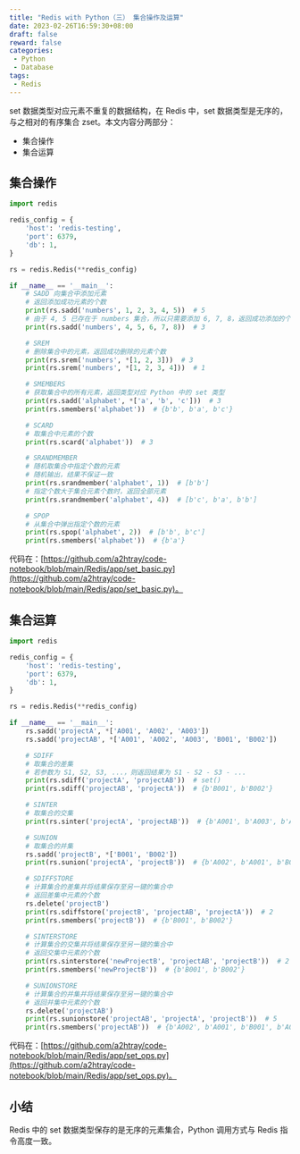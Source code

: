 ```yaml
---
title: "Redis with Python（三） 集合操作及运算"
date: 2023-02-26T16:59:30+08:00
draft: false
reward: false
categories:
 - Python
 - Database
tags:
 - Redis
---
```


set 数据类型对应元素不重复的数据结构，在 Redis 中，set 数据类型是无序的，与之相对的有序集合 zset。本文内容分两部分：

* 集合操作
* 集合运算

<!--more-->

## 集合操作

```python
import redis

redis_config = {
    'host': 'redis-testing',
    'port': 6379,
    'db': 1,
}

rs = redis.Redis(**redis_config)

if __name__ == '__main__':
    # SADD 向集合中添加元素
    # 返回添加成功元素的个数
    print(rs.sadd('numbers', 1, 2, 3, 4, 5))  # 5
    # 由于 4, 5 已存在于 numbers 集合，所以只需要添加 6, 7, 8，返回成功添加的个数 3
    print(rs.sadd('numbers', 4, 5, 6, 7, 8))  # 3

    # SREM
    # 删除集合中的元素，返回成功删除的元素个数
    print(rs.srem('numbers', *[1, 2, 3]))  # 3
    print(rs.srem('numbers', *[1, 2, 3, 4]))  # 1

    # SMEMBERS
    # 获取集合中的所有元素，返回类型对应 Python 中的 set 类型
    print(rs.sadd('alphabet', *['a', 'b', 'c']))  # 3
    print(rs.smembers('alphabet'))  # {b'b', b'a', b'c'}

    # SCARD
    # 取集合中元素的个数
    print(rs.scard('alphabet'))  # 3

    # SRANDMEMBER
    # 随机取集合中指定个数的元素
    # 随机输出，结果不保证一致
    print(rs.srandmember('alphabet', 1))  # [b'b']
    # 指定个数大于集合元素个数时，返回全部元素
    print(rs.srandmember('alphabet', 4))  # [b'c', b'a', b'b']

    # SPOP
    # 从集合中弹出指定个数的元素
    print(rs.spop('alphabet', 2))  # [b'b', b'c']
    print(rs.smembers('alphabet'))  # {b'a'}
```

代码在：[https://github.com/a2htray/code-notebook/blob/main/Redis/app/set_basic.py](https://github.com/a2htray/code-notebook/blob/main/Redis/app/set_basic.py)。

## 集合运算

```python
import redis

redis_config = {
    'host': 'redis-testing',
    'port': 6379,
    'db': 1,
}

rs = redis.Redis(**redis_config)

if __name__ == '__main__':
    rs.sadd('projectA', *['A001', 'A002', 'A003'])
    rs.sadd('projectAB', *['A001', 'A002', 'A003', 'B001', 'B002'])

    # SDIFF
    # 取集合的差集
    # 若参数为 S1, S2, S3, ...，则返回结果为 S1 - S2 - S3 - ...
    print(rs.sdiff('projectA', 'projectAB'))  # set()
    print(rs.sdiff('projectAB', 'projectA'))  # {b'B001', b'B002'}

    # SINTER
    # 取集合的交集
    print(rs.sinter('projectA', 'projectAB'))  # {b'A001', b'A003', b'A002'}

    # SUNION
    # 取集合的并集
    rs.sadd('projectB', *['B001', 'B002'])
    print(rs.sunion('projectA', 'projectB'))  # {b'A002', b'A001', b'B001', b'A003', b'B002'}

    # SDIFFSTORE
    # 计算集合的差集并将结果保存至另一键的集合中
    # 返回差集中元素的个数
    rs.delete('projectB')
    print(rs.sdiffstore('projectB', 'projectAB', 'projectA'))  # 2
    print(rs.smembers('projectB'))  # {b'B001', b'B002'}

    # SINTERSTORE
    # 计算集合的交集并将结果保存至另一键的集合中
    # 返回交集中元素的个数
    print(rs.sinterstore('newProjectB', 'projectAB', 'projectB'))  # 2
    print(rs.smembers('newProjectB'))  # {b'B001', b'B002'}

    # SUNIONSTORE
    # 计算集合的并集并将结果保存至另一键的集合中
    # 返回并集中元素的个数
    rs.delete('projectAB')
    print(rs.sunionstore('projectAB', 'projectA', 'projectB'))  # 5
    print(rs.smembers('projectAB'))  # {b'A002', b'A001', b'B001', b'A003', b'B002'}
```

代码在：[https://github.com/a2htray/code-notebook/blob/main/Redis/app/set_ops.py](https://github.com/a2htray/code-notebook/blob/main/Redis/app/set_ops.py)。

## 小结

Redis 中的 set 数据类型保存的是无序的元素集合，Python 调用方式与 Redis 指令高度一致。